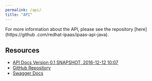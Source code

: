 ```yaml
---
permalink: /api/
title: "API"
---
```


For more information about the API, please see the repository [here](https://github
.com/redhat-ipaas/ipaas-api-java).

## Resources
- [API Docs Version 0.1 SNAPSHOT, 2016-12-12 10:07](https://33-75404146-gh.circle-artifacts.com/0/tmp/circle-artifacts.mFzhDtv/apidocs.html)
- [GitHub Repository](https://github.com/redhat-ipaas/ipaas-api-java)
- [Swagger Docs](http://runtime-kurt.b6ff.rh-idev.openshiftapps.com/swagger-ui/)

